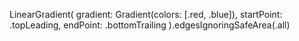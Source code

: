 LinearGradient(            gradient: Gradient(colors: [.red, .blue]),            startPoint: .topLeading,            endPoint: .bottomTrailing        ).edgesIgnoringSafeArea(.all)
